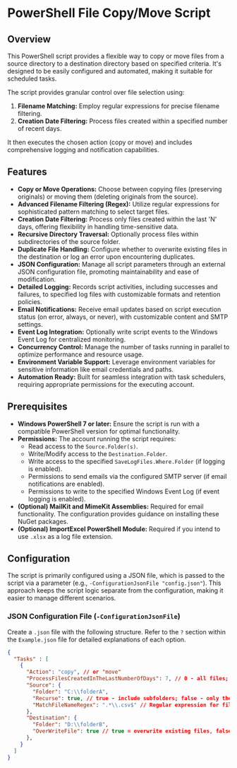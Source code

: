 # PowerShell File Copy/Move Script

## Overview

This PowerShell script provides a flexible way to copy or move files from a source directory to a destination directory based on specified criteria. It's designed to be easily configured and automated, making it suitable for scheduled tasks.

The script provides granular control over file selection using:

1.  **Filename Matching:** Employ regular expressions for precise filename filtering.
2.  **Creation Date Filtering:** Process files created within a specified number of recent days.

It then executes the chosen action (copy or move) and includes comprehensive logging and notification capabilities.

## Features

* **Copy or Move Operations:** Choose between copying files (preserving originals) or moving them (deleting originals from the source).
* **Advanced Filename Filtering (Regex):** Utilize regular expressions for sophisticated pattern matching to select target files.
* **Creation Date Filtering:** Process only files created within the last 'N' days, offering flexibility in handling time-sensitive data.
* **Recursive Directory Traversal:** Optionally process files within subdirectories of the source folder.
* **Duplicate File Handling:** Configure whether to overwrite existing files in the destination or log an error upon encountering duplicates.
* **JSON Configuration:** Manage all script parameters through an external JSON configuration file, promoting maintainability and ease of modification.
* **Detailed Logging:** Records script activities, including successes and failures, to specified log files with customizable formats and retention policies.
* **Email Notifications:** Receive email updates based on script execution status (on error, always, or never), with customizable content and SMTP settings.
* **Event Log Integration:** Optionally write script events to the Windows Event Log for centralized monitoring.
* **Concurrency Control:** Manage the number of tasks running in parallel to optimize performance and resource usage.
* **Environment Variable Support:** Leverage environment variables for sensitive information like email credentials and paths.
* **Automation Ready:** Built for seamless integration with task schedulers, requiring appropriate permissions for the executing account.

## Prerequisites

* **Windows PowerShell 7 or later:** Ensure the script is run with a compatible PowerShell version for optimal functionality.
* **Permissions:** The account running the script requires:
    * Read access to the `Source.Folder(s)`.
    * Write/Modify access to the `Destination.Folder`.
    * Write access to the specified `SaveLogFiles.Where.Folder` (if logging is enabled).
    * Permissions to send emails via the configured SMTP server (if email notifications are enabled).
    * Permissions to write to the specified Windows Event Log (if event logging is enabled).
* **(Optional) MailKit and MimeKit Assemblies:** Required for email functionality. The configuration provides guidance on installing these NuGet packages.
* **(Optional) ImportExcel PowerShell Module:** Required if you intend to use `.xlsx` as a log file extension.

## Configuration

The script is primarily configured using a JSON file, which is passed to the script via a parameter (e.g., `-ConfigurationJsonFile "config.json"`). This approach keeps the script logic separate from the configuration, making it easier to manage different scenarios.

### JSON Configuration File (`-ConfigurationJsonFile`)

Create a `.json` file with the following structure. Refer to the `?` section within the `Example.json` file for detailed explanations of each option.

```json
{
  "Tasks" : [
    {
      "Action": "copy", // or "move"
      "ProcessFilesCreatedInTheLastNumberOfDays": 7, // 0 - all files; 1 - files created today; 5 - created today and in the last 4 days; ...
      "Source": {
        "Folder": "C:\\folderA",
        "Recurse": true, // true - include subfolders; false - only the root folder
        "MatchFileNameRegex": ".*\\.csv$" // Regular expression for filename matching. '.*' - all files; '.*\\.csv$' - csv file extension
      },
      "Destination": {
        "Folder": "D:\\folderB",
        "OverWriteFile": true // true = overwrite existing files, false = log error if file exists
      },
    }
  ]
}